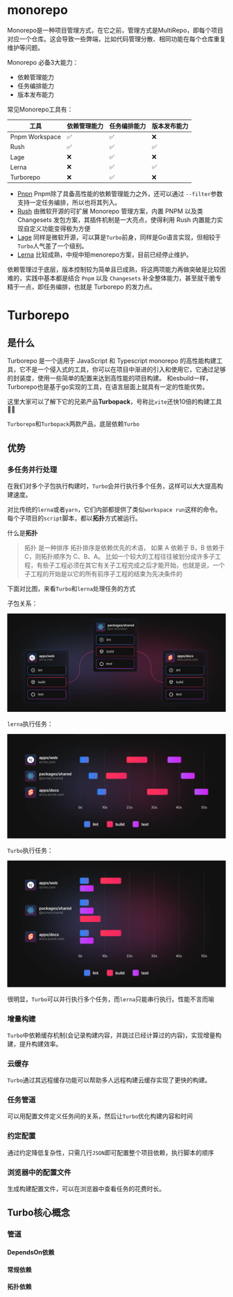 # monorepo

Monorepo是一种项目管理方式，在它之前，管理方式是MultiRepo，即每个项目对应一个仓库。这会导致一些弊端，比如代码管理分散、相同功能在每个仓库重复维护等问题。

Monorepo 必备3大能力：

- 依赖管理能力
- 任务编排能力
- 版本发布能力


常见Monorepo工具有：

| 工具      | 依赖管理能力 | 任务编排能力 | 版本发布能力 |
| ----------- | ----------- | ----------- | ----------- |
| Pnpm Workspace | ✅  |  ✅ | ❌ |
| Rush   | ✅  | ✅ | ✅ |
| Lage   | ❌ | ✅ | ❌ |
| Lerna   | ❌ | ✅ | ✅ |
| Turborepo | ❌ | ✅ | ❌ |

- [Pnpn](https://pnpm.io/) Pnpm除了具备高性能的依赖管理能力之外，还可以通过 `--filter`参数支持一定任务编排，所以也将其列入。
- [Rush](https://rushjs.io/) 由微软开源的可扩展 Monorepo 管理方案，内置 PNPM 以及类 Changesets 发包方案，其插件机制是一大亮点，使得利用 Rush 内置能力实现自定义功能变得极为方便
- [Lage](https://microsoft.github.io/lage/) 同样是微软开源，可以算是`Turbo`前身，同样是Go语言实现，但相较于`Turbo`人气差了一个级别。
- [Lerna](https://lerna.js.org/) 比较成熟，中规中矩menorepo方案，目前已经停止维护。

依赖管理过于底层，版本控制较为简单且已成熟，将这两项能力再做突破是比较困难的，实践中基本都是结合 `Pnpm` 以及 `Changesets` 补全整体能力，甚至就干脆专精于一点，即任务编排，也就是 Turborepo 的发力点。


# Turborepo

## 是什么

Turborepo 是一个适用于 JavaScript 和 Typescript monorepo 的高性能构建工具，它不是一个侵入式的工具，你可以在项目中渐进的引入和使用它，它通过足够的封装度，使用一些简单的配置来达到高性能的项目构建。
和esbuild一样，Turborepo也是基于go实现的工具，在语言层面上就具有一定的性能优势。

这里大家可以了解下它的兄弟产品**Turbopack**，号称比`vite`还快10倍的构建工具🐂🍺

`Turborepo`和`Turbopack`两款产品，底层依赖`Turbo`

## 优势

### 多任务并行处理

在我们对多个子包执行构建时，`Turbo`会并行执行多个任务，这样可以大大提高构建速度。

对比传统的`lerna`或者`yarn`，它们内部都提供了类似`workspace run`这样的命令。每个子项目的`script`脚本，都以**拓扑**方式被运行。

什么是**拓扑**

> 拓扑 是一种排序 拓扑排序是依赖优先的术语， 如果 A 依赖于 B，B 依赖于 C，则拓扑顺序为 C、B、A。
> 比如一个较大的工程往往被划分成许多子工程，有些子工程必须在其它有关子工程完成之后才能开始，也就是说，一个子工程的开始是以它的所有前序子工程的结束为先决条件的

下面对比图，来看`Turbo`和`lerna`处理任务的方式

子包关系：

![任务关系](./images/your-monorepo-excalidraw.webp)

`lerna`执行任务：

![lerna执行任务](./images/yarn-workspaces-excalidraw.webp)

`Turbo`执行任务：

![turbo执行](./images/turborepo-excalidraw.webp)

很明显，`Turbo`可以并行执行多个任务，而`lerna`只能串行执行。性能不言而喻

### 增量构建

`Turbo`中依赖缓存机制(会记录构建内容，并跳过已经计算过的内容)，实现增量构建，提升构建效率。

### 云缓存

`Turbo`通过其远程缓存功能可以帮助多人远程构建云缓存实现了更快的构建。

### 任务管道

可以用配置文件定义任务间的关系，然后让`Turbo`优化构建内容和时间

### 约定配置

通过约定降低复杂性，只需几行`JSON`即可配置整个项目依赖，执行脚本的顺序

### 浏览器中的配置文件

生成构建配置文件，可以在浏览器中查看任务的花费时长。

## Turbo核心概念

### 管道

#### DependsOn依赖

#### 常规依赖

#### 拓扑依赖
